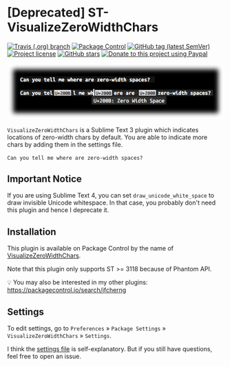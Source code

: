 # [Deprecated] ST-VisualizeZeroWidthChars

[![Travis (.org) branch](https://img.shields.io/travis/jfcherng-sublime/ST-VisualizeZeroWidthChars/master?style=flat-square)](https://travis-ci.org/jfcherng-sublime/ST-VisualizeZeroWidthChars)
[![Package Control](https://img.shields.io/packagecontrol/dt/VisualizeZeroWidthChars?style=flat-square)](https://packagecontrol.io/packages/VisualizeZeroWidthChars)
[![GitHub tag (latest SemVer)](https://img.shields.io/github/tag/jfcherng-sublime/ST-VisualizeZeroWidthChars?style=flat-square&logo=github)](https://github.com/jfcherng-sublime/ST-VisualizeZeroWidthChars/tags)
[![Project license](https://img.shields.io/github/license/jfcherng-sublime/ST-VisualizeZeroWidthChars?style=flat-square&logo=github)](https://github.com/jfcherng-sublime/ST-VisualizeZeroWidthChars/blob/master/LICENSE)
[![GitHub stars](https://img.shields.io/github/stars/jfcherng-sublime/ST-VisualizeZeroWidthChars?style=flat-square&logo=github)](https://github.com/jfcherng-sublime/ST-VisualizeZeroWidthChars/stargazers)
[![Donate to this project using Paypal](https://img.shields.io/badge/paypal-donate-blue.svg?style=flat-square&logo=paypal)](https://www.paypal.me/jfcherng/5usd)

![screenshot](https://raw.githubusercontent.com/jfcherng-sublime/ST-VisualizeZeroWidthChars/master/docs/screenshot.png)

`VisualizeZeroWidthChars` is a Sublime Text 3 plugin which indicates locations of zero-width chars by default.
You are able to indicate more chars by adding them in the settings file.

```text
Can you tel​l me wh​ere are ​zero-width spaces?
```

## Important Notice

If you are using Sublime Text 4, you can set `draw_unicode_white_space` to draw invisible Unicode whitespace.
In that case, you probably don't need this plugin and hence I deprecate it.

## Installation

This plugin is available on Package Control by the name of
[VisualizeZeroWidthChars](https://packagecontrol.io/packages/VisualizeZeroWidthChars).

Note that this plugin only supports ST >= 3118 because of Phantom API.

💡 You may also be interested in my other plugins: https://packagecontrol.io/search/jfcherng

## Settings

To edit settings, go to `Preferences` » `Package Settings` » `VisualizeZeroWidthChars` » `Settings`.

I think the [settings file](https://github.com/jfcherng-sublime/ST-VisualizeZeroWidthChars/blob/master/VisualizeZeroWidthChars.sublime-settings)
is self-explanatory. But if you still have questions, feel free to open an issue.
